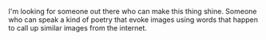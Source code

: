 I'm looking for someone out there who can make this thing shine.  Someone who can speak a kind of poetry that evoke images using words that happen to call up similar images from the internet.  

  


  
  